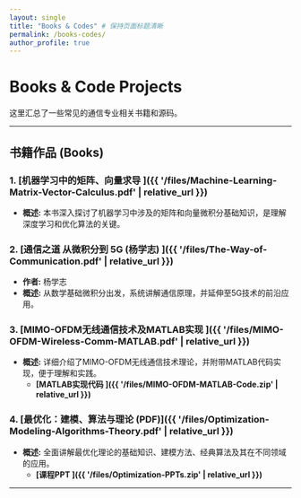 ```yaml
---
layout: single
title: "Books & Codes" # 保持页面标题清晰
permalink: /books-codes/
author_profile: true
---
```


# Books & Code Projects

这里汇总了一些常见的通信专业相关书籍和源码。

---

## 书籍作品 (Books)

### 1. **[机器学习中的矩阵、向量求导 ]({{ '/files/Machine-Learning-Matrix-Vector-Calculus.pdf' | relative_url }})**
* **概述:** 本书深入探讨了机器学习中涉及的矩阵和向量微积分基础知识，是理解深度学习和优化算法的关键。

### 2. **[通信之道 从微积分到 5G (杨学志) ]({{ '/files/The-Way-of-Communication.pdf' | relative_url }})**
* **作者:** 杨学志
* **概述:** 从数学基础微积分出发，系统讲解通信原理，并延伸至5G技术的前沿应用。

### 3. **[MIMO-OFDM无线通信技术及MATLAB实现 ]({{ '/files/MIMO-OFDM-Wireless-Comm-MATLAB.pdf' | relative_url }})**
* **概述:** 详细介绍了MIMO-OFDM无线通信技术理论，并附带MATLAB代码实现，便于理解和实践。
    * **[MATLAB实现代码 ]({{ '/files/MIMO-OFDM-MATLAB-Code.zip' | relative_url }})**

### 4. **[最优化：建模、算法与理论 (PDF)]({{ '/files/Optimization-Modeling-Algorithms-Theory.pdf' | relative_url }})**
* **概述:** 全面讲解最优化理论的基础知识、建模方法、经典算法及其在不同领域的应用。
    * **[课程PPT ]({{ '/files/Optimization-PPTs.zip' | relative_url }})**

---
